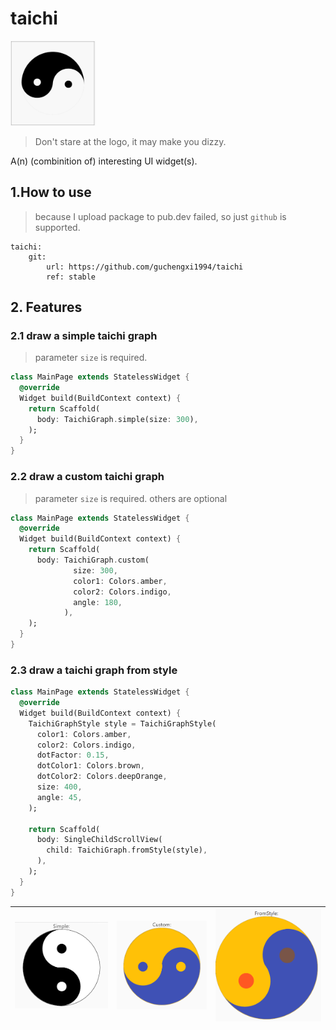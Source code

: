 # taichi
<img src="./md_images/taichi.gif" alt="taichi" style="zoom:20%;" />

> Don't stare at the logo, it may make you dizzy.

 A(n) (combinition of) interesting UI widget(s).

## 1.How to use

> because I upload package to pub.dev failed, so just ```github``` is supported.

```
taichi:
    git:
        url: https://github.com/guchengxi1994/taichi
        ref: stable
```

## 2. Features

### 2.1 draw a simple taichi graph

> parameter ```size``` is required.

```dart
class MainPage extends StatelessWidget {
  @override
  Widget build(BuildContext context) {
    return Scaffold(
      body: TaichiGraph.simple(size: 300),
    );
  }
}
```

### 2.2 draw a custom taichi graph

> parameter ```size``` is required.
> others are optional

``` dart
class MainPage extends StatelessWidget {
  @override
  Widget build(BuildContext context) {
    return Scaffold(
      body: TaichiGraph.custom(
              size: 300,
              color1: Colors.amber,
              color2: Colors.indigo,
              angle: 180,
            ),
    );
  }
}
```

### 2.3 draw a taichi graph from style

```dart
class MainPage extends StatelessWidget {
  @override
  Widget build(BuildContext context) {
    TaichiGraphStyle style = TaichiGraphStyle(
      color1: Colors.amber,
      color2: Colors.indigo,
      dotFactor: 0.15,
      dotColor1: Colors.brown,
      dotColor2: Colors.deepOrange,
      size: 400,
      angle: 45,
    );

    return Scaffold(
      body: SingleChildScrollView(
        child: TaichiGraph.fromStyle(style),
      ),
    );
  }
}
```

| ![image-20220424172310394](./md_images/image-20220424172310394.png) | ![image-20220424172450290](./md_images/image-20220424172450290.png) | ![image-20220424172753461](./md_images/image-20220424172753461.png) |
| ------------------------------------------------------------ | ------------------------------------------------------------ | ------------------------------------------------------------ |

